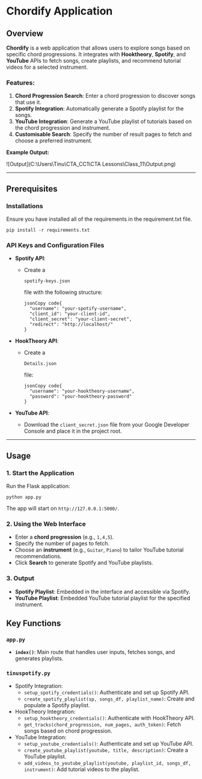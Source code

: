 # Chordify Application

## Overview

**Chordify** is a web application that allows users to explore songs based on specific chord progressions. It integrates with **Hooktheory**, **Spotify**, and **YouTube** APIs to fetch songs, create playlists, and recommend tutorial videos for a selected instrument.

### Features:

1. **Chord Progression Search**: Enter a chord progression to discover songs that use it.
2. **Spotify Integration**: Automatically generate a Spotify playlist for the songs.
3. **YouTube Integration**: Generate a YouTube playlist of tutorials based on the chord progression and instrument.
4. **Customisable Search**: Specify the number of result pages to fetch and choose a preferred instrument.

**Example Output:** 

![Output](C:\Users\Tinu\CTA_CC1\CTA Lessons\Class_11\Output.png)



------

## Prerequisites

### Installations

Ensure you have installed all of the requirements in the requirement.txt file.

```
pip install -r requirements.txt
```

### API Keys and Configuration Files

- **Spotify API**:

  - Create a 

    ```
    spotify-keys.json
    ```

     file with the following structure:

    ```
    jsonCopy code{
      "username": "your-spotify-username",
      "client_id": "your-client-id",
      "client_secret": "your-client-secret",
      "redirect": "http://localhost/"
    }
    ```

- **HookTheory API**:

  - Create a 

    ```
    Details.json
    ```

     file:

    ```
    jsonCopy code{
      "username": "your-hooktheory-username",
      "password": "your-hooktheory-password"
    }
    ```

- **YouTube API**:

  - Download the `client_secret.json` file from your Google Developer Console and place it in the project root.

------

## Usage

### 1. Start the Application

Run the Flask application:

```
python app.py
```

The app will start on `http://127.0.0.1:5000/`.

### 2. Using the Web Interface

- Enter a **chord progression** (e.g., `1,4,5`).
- Specify the number of pages to fetch.
- Choose an **instrument** (e.g., `Guitar`, `Piano`) to tailor YouTube tutorial recommendations.
- Click **Search** to generate Spotify and YouTube playlists.

### 3. Output

- **Spotify Playlist**: Embedded in the interface and accessible via Spotify.
- **YouTube Playlist**: Embedded YouTube tutorial playlist for the specified instrument.



## Key Functions

### `app.py`

- **`index()`**: Main route that handles user inputs, fetches songs, and generates playlists.

### `tinuspotify.py`

- Spotify Integration:
  - `setup_spotify_credentials()`: Authenticate and set up Spotify API.
  - `create_spotify_playlist(sp, songs_df, playlist_name)`: Create and populate a Spotify playlist.
- HookTheory Integration:
  - `setup_hooktheory_credentials()`: Authenticate with HookTheory API.
  - `get_tracks(chord_progression, num_pages, auth_token)`: Fetch songs based on chord progression.
- YouTube Integration:
  - `setup_youtube_credentials()`: Authenticate and set up YouTube API.
  - `create_youtube_playlist(youtube, title, description)`: Create a YouTube playlist.
  - `add_videos_to_youtube_playlist(youtube, playlist_id, songs_df, instrument)`: Add tutorial videos to the playlist.
